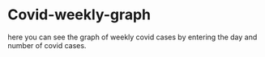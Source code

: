 # Covid-weekly-graph
here you can see the graph of weekly covid cases by entering the day and number of covid cases.
